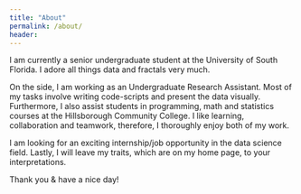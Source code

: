 ```yaml
---
title: "About"
permalink: /about/
header:
---
```

I am currently a senior undergraduate student at the University of South Florida. I adore all things data and fractals very much.

On the side, I am working as an Undergraduate Research Assistant. Most of my tasks involve writing code-scripts and present the data visually. Furthermore, I also assist students in programming, math and statistics courses at the Hillsborough Community College. I like learning, collaboration and teamwork, therefore, I thoroughly enjoy both of my work.

I am looking for an exciting internship/job opportunity in the data science field. Lastly, I will leave my traits, which are on my home page, to your interpretations.

Thank you & have a nice day!
